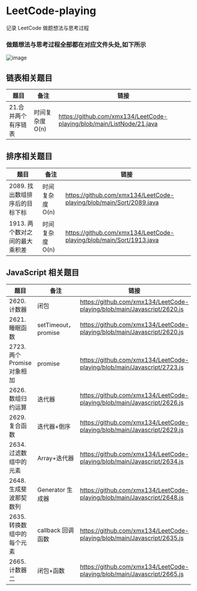 # LeetCode-playing

记录 LeetCode 做题想法与思考过程

### 做题想法与思考过程全部都在对应文件头处,如下所示

![image](https://user-images.githubusercontent.com/33774589/143734514-adfea7e4-8bb7-47bd-a855-9d433917d34d.png)

## 链表相关题目

| 题目                | 备注            | 链接                                                                  |
| ------------------- | --------------- | --------------------------------------------------------------------- |
| 21.合并两个有序链表 | 时间复杂度 O(n) | https://github.com/xmx134/LeetCode-playing/blob/main/ListNode/21.java |

## 排序相关题目

| 题目                           | 备注            | 链接                                                                |
| ------------------------------ | --------------- | ------------------------------------------------------------------- |
| 2089. 找出数组排序后的目标下标 | 时间复杂度 O(n) | https://github.com/xmx134/LeetCode-playing/blob/main/Sort/2089.java |
| 1913. 两个数对之间的最大乘积差 | 时间复杂度 O(n) | https://github.com/xmx134/LeetCode-playing/blob/main/Sort/1913.java |

## JavaScript 相关题目

| 题目                        | 备注                | 链接                                                                    |
| --------------------------- | ------------------- | ----------------------------------------------------------------------- |
| 2620. 计数器                | 闭包                | https://github.com/xmx134/LeetCode-playing/blob/main/Javascript/2620.js |
| 2621. 睡眠函数              | setTimeout，promise | https://github.com/xmx134/LeetCode-playing/blob/main/Javascript/2620.js |
| 2723. 两个 Promise 对象相加 | promise             | https://github.com/xmx134/LeetCode-playing/blob/main/Javascript/2723.js |
| 2626. 数组归约运算          | 迭代器              | https://github.com/xmx134/LeetCode-playing/blob/main/Javascript/2626.js |
| 2629. 复合函数              | 迭代器+倒序         | https://github.com/xmx134/LeetCode-playing/blob/main/Javascript/2629.js |
| 2634. 过滤数组中的元素      | Array+迭代器        | https://github.com/xmx134/LeetCode-playing/blob/main/Javascript/2634.js |
| 2648. 生成斐波那契数列      | Generator 生成器    | https://github.com/xmx134/LeetCode-playing/blob/main/Javascript/2648.js |
| 2635. 转换数组中的每个元素  | callback 回调函数   | https://github.com/xmx134/LeetCode-playing/blob/main/Javascript/2635.js |
| 2665. 计数器二              | 闭包+函数           | https://github.com/xmx134/LeetCode-playing/blob/main/Javascript/2665.js |
